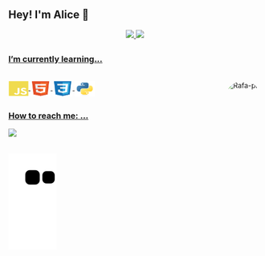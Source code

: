 
## Hey! I'm Alice 🌠
<div align="center">
  <a href="https://github.com/ilhalice">
  <img height="180em" src="https://github-readme-stats.vercel.app/api?username=ilhalice&show_icons=true&theme=dracula&include_all_commits=true&count_private=true"/>
  <img height="180em" src="https://github-readme-stats.vercel.app/api/top-langs/?username=ilhalice&layout=compact&langs_count=7&theme=dracula"/>
</div>
  
  ## 
  
  ###  I’m currently learning...
<div style="display: inline_block"><br>
  <img align="center" alt="alice-Js" height="30" width="40" src="https://raw.githubusercontent.com/devicons/devicon/master/icons/javascript/javascript-plain.svg">
  <img align="center" alt="alice-HTML" height="30" width="40" src="https://raw.githubusercontent.com/devicons/devicon/master/icons/html5/html5-original.svg">
  <img align="center" alt="alice-CSS" height="30" width="40" src="https://raw.githubusercontent.com/devicons/devicon/master/icons/css3/css3-original.svg">
  <img align="center" alt="alice-Python" height="30" width="40" src="https://raw.githubusercontent.com/devicons/devicon/master/icons/python/python-original.svg">
  <img align="right" alt="Rafa-pic" height="150" style="border-radius:50px;" src="https://media.discordapp.net/attachments/979550305635156021/979550356625293382/download20220504215439.png">
</div>
  
  ##
  
  ### How to reach me: ...
 
<div>
  <a href="https://www.linkedin.com/in/alice-beatriz-ilha-b38710232/" target="_blank"><img src="https://img.shields.io/badge/-LinkedIn-%230077B5?style=for-the-badge&logo=linkedin&logoColor=white" target="_blank"></a> 
 
 ## 
  
  ![Snake animation](https://github.com/rafaballerini/rafaballerini/blob/output/github-contribution-grid-snake.svg)
 
</div>
